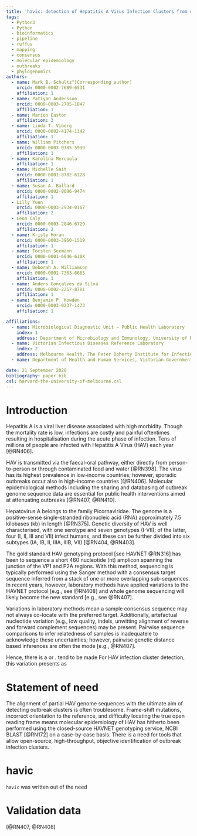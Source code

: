 ```yaml
---
title: 'havic: detection of Hepatitis A Virus Infection Clusters from clinical cDNA sequences'
tags:
  - Python3
  - Python
  - bioinformatics
  - pipeline
  - ruffus
  - mapping
  - consensus
  - molecular epidemiology
  - outbreaks
  - phylogenomics
authors:
  - name: Mark B. Schultz^[Corresponding author]
    orcid: 0000-0002-7689-6531
    affiliation: 1
  - name: Patiyan Andersson
    orcid: 0000-0003-2705-1847
    affiliation: 1
  - name: Marion Easton
    affiliation: 3
  - name: Linda T. Viberg
    orcid: 0000-0002-4174-1142
    affiliation: 1
  - name: William Pitchers
    orcid: 0000-0003-0385-5939
    affiliation: 1
  - name: Karolina Mercoula
    affiliation: 1
  - name: Michelle Sait
    orcid: 0000-0001-8782-6128
    affiliation: 1
  - name: Susan A. Ballard
    orcid: 0000-0002-0096-9474
    affiliation: 1
  - Lilly Yuen
    orcid: 0000-0003-2934-0167
    affiliation: 2
  - Leon Caly
    orcid: 0000-0003-2846-6729
    affiliation: 2
  - name: Kristy Horan
    orcid: 0000-0003-3960-1519
    affiliation: 1
  - name: Torsten Seemann
    orcid: 0000-0001-6046-610X
    affiliation: 1
  - name: Deborah A. Williamson
    orcid: 0000-0001-7363-6665
    affiliation: 1
  - name: Anders Gonçalves da Silva
    orcid: 0000-0002-2257-8781
    affiliation: 1
  - name: Benjamin P. Howden
    orcid: 0000-0003-0237-1473
    affiliation: 1

affiliations:
  - name: Microbiological Diagnostic Unit – Public Health Laboratory
    index: 1
    address: Department of Microbiology and Immunology, University of Melbourne at The Peter Doherty Institute for Infection and Immunity, 792 Elizabeth Street, Melbourne, Victoria, Australia, 3000
  - name: Victorian Infectious Diseases Reference Laboratory
    index: 2
    address: Melbourne Health, The Peter Doherty Institute for Infection and Immunity, 792 Elizabeth Street, Melbourne, Victoria, Australia, 3000
  - name: Department of Health and Human Services, Victorian Government, Australia

date: 21 September 2020
bibliography: paper.bib
csl: harvard-the-university-of-melbourne.csl
---
```


# Introduction

Hepatitis A is a viral liver disease associated with high morbidity.  Though the mortality rate is low, infections are costly and painful oftentimes resulting in hospitalisation during the acute phase of infection.  Tens of millions of people are infected with Hepatitis A Virus (HAV) each year [@RN406].  

HAV is transmitted via the faecal-oral pathway, either directly from person-to-person or through contaminated food and water [@RN398].  The virus has its highest prevalence in low-income countries; however, sporadic outbreaks occur also in high-income countries [@RN406].  Molecular epidemiological methods including the sharing and databasing of outbreak genome sequence data are essential for public health interventions aimed at attenuating outbreaks [@RN407, @RN410].  

Hepatovirus A belongs to the family Picornaviridae.  The genome is a positive-sense single-stranded ribonucleic acid (RNA) approximately 7.5 kilobases (kb) in length [@RN375].  Genetic diversity of HAV is well characterised, with one serotype and seven genotypes (I-VII); of the latter, four (I, II, III and VII) infect humans, and these can be further divided into six subtypes (IA, IB, II, IIIA, IIIB, VII) [@RN404, @RN403].  

The gold standard HAV genotyping protocol [see HAVNET @RN316] has been to sequence a short 460 nucleotide (nt) amplicon spanning the junction of the VP1 and P2A regions.  With this method, sequencing is typically performed using the Sanger method with a consensus target sequence inferred from a stack of one or more overlapping sub-sequences.  In recent years, however, laboratory methods have applied variations to the HAVNET protocol [e.g., see @RN408] and whole genome sequencing will likely become the new standard [e.g., see @RN407].  

Variations in laboratory methods mean a sample consensus sequence may not always co-locate with the preferred target.  Additionally, artefactual nucleotide variation (e.g., low quality, indels, unwitting alignment of reverse and forward complement sequences) may be present.  Pairwise sequence comparisons to infer relatedness of samples is inadequatele to acknowledge these uncertainties; however, pairwise genetic distance based inferences are often the mode [e.g., @RN407].  

Hence, there is a  or  .   tend to be made For HAV infection cluster detection, this variation presents as  


# Statement of need


The alignment of partial HAV genome sequences with the ultimate aim of detecting outbreak clusters is often troublesome.  Frame-shift mutations, incorrect orientation to the reference, and difficulty locating the true open reading frame means molecular epidemiology of HAV has hitherto been performed using the closed-source HAVNET genotyping service, NCBI BLAST [@RN172] on a case-by-case basis.  There is a need for tools that allow open-source, high-throughput, objective identification of outbreak infection clusters.

# havic

`havic` was written out of the need 

# Validation data

[@RN407, @RN408]